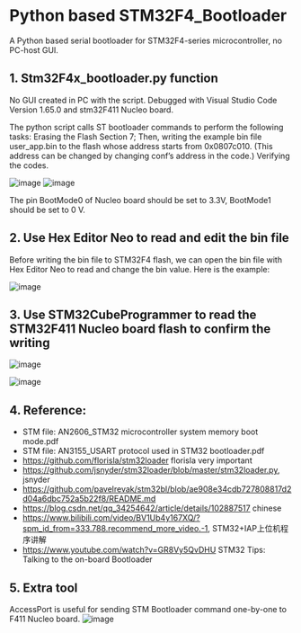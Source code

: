 # Python based STM32F4_Bootloader
 A Python based serial bootloader for STM32F4-series microcontroller, no PC-host GUI.

## 1. Stm32F4x_bootloader.py function
    
No GUI created in PC with the script. Debugged with Visual Studio Code Version 1.65.0 and stm32F411 Nucleo board. 

The python script calls ST bootloader commands to perform the following tasks: 
Erasing the Flash Section 7;
Then, writing the example bin file user_app.bin to the flash whose address starts from 0x0807c010. (This address can be changed by changing conf’s address in the code.) 
Verifying the codes. 

![image](https://github.com/shilianzhao/Python-based-STM32F4-Bootloader/assets/31520270/de87d36c-288b-414b-9758-b036999cc054)
![image](https://github.com/shilianzhao/Python-based-STM32F4-Bootloader/assets/31520270/efe55c0c-12ac-4422-b5ae-3ca0b63dd3ff)

The pin BootMode0 of Nucleo board should be set to 3.3V, BootMode1 should be set to 0 V.

## 2. Use Hex Editor Neo to read and edit the bin file 

Before writing the bin file to STM32F4 flash, we can open the bin file with Hex Editor Neo to read and change the bin value. Here is the example:

![image](https://github.com/shilianzhao/Python-based-STM32F4-Bootloader/assets/31520270/ca64565d-9535-4406-88ff-8f93f8e90861)

## 3.	Use STM32CubeProgrammer to read the STM32F411 Nucleo board flash to confirm the writing

 ![image](https://github.com/shilianzhao/Python-based-STM32F4-Bootloader/assets/31520270/af781af1-5492-4d38-9b75-9284180067bc)

 ![image](https://github.com/shilianzhao/Python-based-STM32F4-Bootloader/assets/31520270/0b5cdf40-08da-4436-b925-ced74f93e4a7)

## 4.	Reference:

* STM file: AN2606_STM32 microcontroller system memory boot mode.pdf
* STM file: AN3155_USART protocol used in STM32 bootloader.pdf
* https://github.com/florisla/stm32loader florisla     very important
* https://github.com/jsnyder/stm32loader/blob/master/stm32loader.py, jsnyder
* https://github.com/pavelrevak/stm32bl/blob/ae908e34cdb727808817d2d04a6dbc752a5b22f8/README.md
* https://blog.csdn.net/qq_34254642/article/details/102887517 chinese  
* https://www.bilibili.com/video/BV1Ub4y167XQ/?spm_id_from=333.788.recommend_more_video.-1, STM32+IAP上位机程序讲解
* https://www.youtube.com/watch?v=GR8Vy5QvDHU STM32 Tips: Talking to the on-board Bootloader

## 5. Extra tool

AccessPort is useful for sending STM Bootloader command one-by-one to F411 Nucleo board.
![image](https://github.com/shilianzhao/Python-based-STM32F4-Bootloader/assets/31520270/498dde6f-2cee-48ec-a310-74352ca56285)



